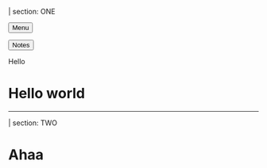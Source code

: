 | section: ONE

<button v-on:click="send('menu')">Menu</button>

<button v-on:click="send('notes')">Notes</button>

<f-notes>Hello</f-notes>

# Hello world

---

| section: TWO

# Ahaa